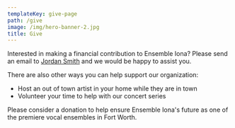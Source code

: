 ```yaml
---
templateKey: give-page
path: /give
image: /img/hero-banner-2.jpg
title: Give
---
```

Interested in making a financial contribution to Ensemble Iona? Please send an email to [Jordan Smith](mailto:jordansmith0588@gmail.com) and we would be happy to assist you. 

There are also other ways you can help support our organization:

* Host an out of town artist in your home while they are in town
* Volunteer your time to help with our concert series

Please consider a donation to help ensure Ensemble Iona's future as one of the premiere vocal ensembles in Fort Worth.
